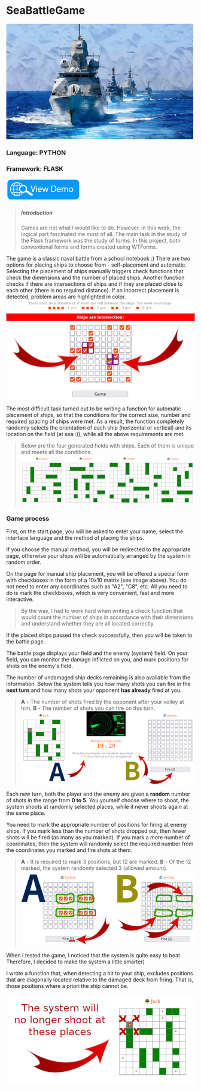 # SeaBattleGame

![SeaBattleGame](/static/img/ships.jpg)

### Language: PYTHON
### Framework: FLASK

[![Demo](/static/img_readme/demo.png)](https://sea-battle-game-flask.herokuapp.com/)

> ##### Introduction
> Games are not what I would like to do. However, in this work, the logical part fascinated me most of all. The main task in the study of the Flask framework was the study of forms. In this project, both conventional forms and forms created using WTForms.

The game is a classic naval battle from a school notebook :)
There are two options for placing ships to choose from - self-placement and automatic. Selecting the placement of ships manually triggers check functions that check the dimensions and the number of placed ships. Another function checks if there are intersections of ships and if they are placed close to each other (there is no required distance). If an incorrect placement is detected, problem areas are highlighted in color.
![SeaBattleGame](/static/img_readme/inters.jpg)

The most difficult task turned out to be writing a function for automatic placement of ships, so that the conditions for the correct size, number and required spacing of ships were met. As a result, the function completely randomly selects the orientation of each ship (horizontal or vertical) and its location on the field (at sea :)), while all the above requirements are met.
> Below are the four generated fields with ships. Each of them is unique and meets all the conditions.
![SeaBattleGame](/static/img_readme/rand.jpg)

### Game process

First, on the start page, you will be asked to enter your name, select the interface language and the method of placing the ships.

If you choose the manual method, you will be redirected to the appropriate page, otherwise your ships will be automatically arranged by the system in random order.

On the page for manual ship placement, you will be offered a special form with checkboxes in the form of a 10x10 matrix (see image above). You do not need to enter any coordinates such as "A2", "C8", etc. All you need to do is mark the checkboxes, which is very convenient, fast and more interactive.

> By the way, I had to work hard when writing a check function that would count the number of ships in accordance with their dimensions and understand whether they are all located correctly.

If the placed ships passed the check successfully, then you will be taken to the battle page.

The battle page displays your field and the enemy (system) field. On your field, you can monitor the damage inflicted on you, and mark positions for shots on the enemy's field.

The number of undamaged ship decks remaining is also available from the information. Below the system tells you how many shots you can fire in the **next turn** and how many shots your opponent **has already** fired at you.

> **A** - The number of shots fired by the opponent after your volley at him.
> **B** - The number of shots you can fire on this turn.
> ![SeaBattleGame](/static/img_readme/ab.jpg)

Each new turn, both the player and the enemy are given a **random** number of shots in the range from **0 to 5**. You yourself choose where to shoot, the system shoots at randomly selected places, while it never shoots again at the same place.

You need to mark the appropriate number of positions for firing at enemy ships. If you mark less than the number of shots dropped out, then fewer shots will be fired (as many as you marked). If you mark a more number of coordinates, then the system will randomly select the required number from the coordinates you marked and fire shots at them.

> **A** - It is required to mark 3 positions, but 12 are marked.
> **B** - Of the 12 marked, the system randomly selected 3 (allowed amount).
> ![SeaBattleGame](/static/img_readme/more.jpg)

When I tested the game, I noticed that the system is quite easy to beat. Therefore, I decided to make the system a little smarter)

I wrote a function that, when detecting a hit to your ship, excludes positions that are diagonally located relative to the damaged deck from firing. That is, those positions where a priori the ship cannot be.

![SeaBattleGame](/static/img_readme/not_shoot.jpg)